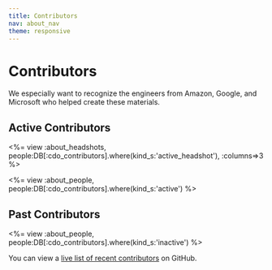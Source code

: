 ```yaml
---
title: Contributors
nav: about_nav
theme: responsive
---
```

# Contributors
We especially want to recognize the engineers from Amazon, Google, and Microsoft who helped create these materials.

## Active Contributors
<%= view :about_headshots, people:DB[:cdo_contributors].where(kind_s:'active_headshot'), :columns=>3 %>

<%= view :about_people, people:DB[:cdo_contributors].where(kind_s:'active') %>

## Past Contributors
<%= view :about_people, people:DB[:cdo_contributors].where(kind_s:'inactive') %>

You can view a [live list of recent contributors](https://github.com/code-dot-org/code-dot-org/graphs/contributors)
on GitHub.
